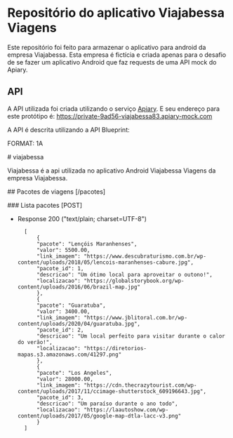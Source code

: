 # Repositório do aplicativo Viajabessa Viagens

Este repositório foi feito para armazenar o aplicativo para android da empresa Viajabessa. Esta empresa é fictícia e criada apenas para o desafio de se fazer um aplicativo Android que faz requests de uma API mock do Apiary.

## API

A API utilizada foi criada utilizando o serviço [Apiary](https://apiary.io/). E seu endereço para este protótipo é: 
https://private-9ad56-viajabessa83.apiary-mock.com 

A API é descrita utilizando a API Blueprint:

FORMAT: 1A

\# viajabessa

Viajabessa é a api utilizada no aplicativo Android Viajabessa Viagens da empresa Viajabessa.

\## Pacotes de viagens [/pacotes]

\### Lista pacotes [POST]

+ Response 200 ("text/plain; charset=UTF-8")

        [
            {
            "pacote": "Lençóis Maranhenses",
            "valor": 5500.00,
            "link_imagem": "https://www.descubraturismo.com.br/wp-content/uploads/2018/05/lencois-maranhenses-cabure.jpg",
            "pacote_id": 1,
            "descricao": "Um ótimo local para aproveitar o outono!",
            "localizacao": "https://globalstorybook.org/wp-content/uploads/2016/06/brazil-map.jpg"
            }, 
            {
            "pacote": "Guaratuba",
            "valor": 3400.00,
            "link_imagem": "https://www.jblitoral.com.br/wp-content/uploads/2020/04/guaratuba.jpg",
            "pacote_id": 2,
            "descricao": "Um local perfeito para visitar durante o calor do verão!",
            "localizacao": "https://diretorios-mapas.s3.amazonaws.com/41297.png"
            }, 
            {
            "pacote": "Los Angeles",
            "valor": 28000.00,
            "link_imagem": "https://cdn.thecrazytourist.com/wp-content/uploads/2017/11/ccimage-shutterstock_609196643.jpg",
            "pacote_id": 3,
            "descricao": "Um paraíso durante o ano todo",
            "localizacao": "https://laautoshow.com/wp-content/uploads/2017/05/google-map-dtla-lacc-v3.png"
            }
        ]
        
        